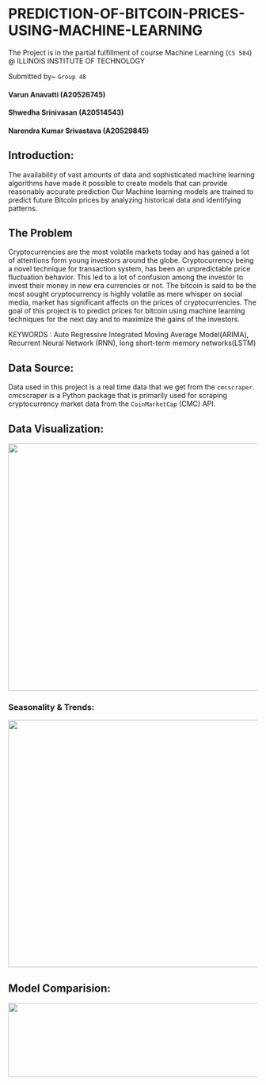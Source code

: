 # PREDICTION-OF-BITCOIN-PRICES-USING-MACHINE-LEARNING

The Project is in the partial fulfillment of course Machine Learning (`CS 584`) @ ILLINOIS INSTITUTE OF TECHNOLOGY 

Submitted by~ ``Group 48``

#### Varun Anavatti (A20526745)

#### Shwedha Srinivasan (A20514543)

#### Narendra Kumar Srivastava (A20529845)

## Introduction:
The availability of vast amounts of data and sophisticated machine learning algorithms have made it possible to create models that can provide reasonably accurate prediction
Our Machine learning models are trained to predict future Bitcoin prices by analyzing historical data and identifying patterns.

## The Problem
Cryptocurrencies are the most volatile markets today and has gained a lot of attentions form young investors around the globe. Cryptocurrency being a novel technique for transaction system, has been an unpredictable price fluctuation behavior. This led to a lot of confusion among the investor to invest their money in new era currencies or not. The bitcoin is said to be the most sought cryptocurrency is highly volatile as mere whisper on social media, market has significant affects on the prices of cryptocurrencies. The goal of this project is to predict prices for bitcoin using machine learning techniques for the next day and to maximize the gains of the investors. 

KEYWORDS : Auto Regressive Integrated Moving Average Model​(ARIMA), Recurrent Neural Network (RNN), long short-term memory networks(LSTM)

## Data Source: 
Data used in this project is a real time data that we get from the `cmcscraper`. cmcscraper is a Python package that is primarily used for scraping cryptocurrency market data from the `CoinMarketCap` (CMC) API. 

## Data Visualization:
<img src="https://user-images.githubusercontent.com/123267360/236463238-16d63bd1-7035-4f37-94a7-d7ba996e891e.png" width="700" height="500">

### Seasonality & Trends:
<img src="https://user-images.githubusercontent.com/123267360/236628154-11877fd1-806a-45be-83cb-9070ce0969c9.png" width="700" height="500">

## Model Comparision:
<img src="https://user-images.githubusercontent.com/123267360/236621852-6636f335-6087-410f-b27b-538e09471c24.png" width="2000" height="150">
